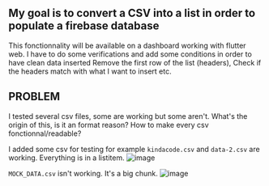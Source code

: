## My goal is to convert a CSV into a list in order to populate a firebase database

This fonctionnality will be available on a dashboard working with flutter web.
I have to do some verifications and add some conditions in order to have clean data inserted
Remove the first row of the list (headers),
Check if the headers match with what I want to insert etc.

## PROBLEM
I tested several csv files, some are working but some aren't. What's the origin of this, is it an format reason?
How to make every csv fonctionnal/readable?

I added some csv for testing
for example
`kindacode.csv` and `data-2.csv` are working. Everything is in a listitem.
![image](https://user-images.githubusercontent.com/33153750/151216473-abfc6507-fe37-4cf0-a19f-d11bf288a564.png)

`MOCK_DATA.csv` isn't working. It's a big chunk.
![image](https://user-images.githubusercontent.com/33153750/151216388-65d9feda-a47a-45d2-9595-38cfe62b2858.png)
